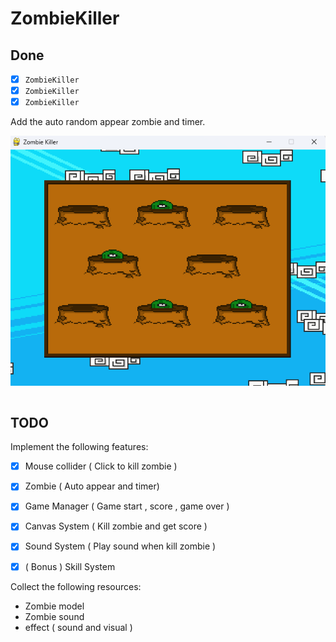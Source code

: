 # ZombieKiller

## Done
- [x] `ZombieKiller`
- [x] `ZombieKiller`
- [x] `ZombieKiller`

Add the auto random appear zombie and timer.
<div>
    <img src="/img_show/1.png" align="center">
</div><br>

## TODO
Implement the following features:
- [x] Mouse collider ( Click to kill zombie )
- [x] Zombie ( Auto appear and timer) 
- [x] Game Manager ( Game start , score , game over )
- [x] Canvas System ( Kill zombie and get score )
- [x] Sound System ( Play sound when kill zombie )
- [x] ( Bonus ) Skill System

    
Collect the following resources:
- Zombie model 
- Zombie sound
- effect ( sound and visual )

